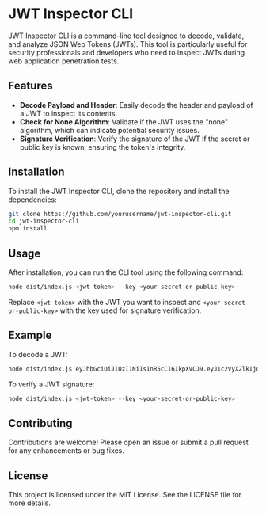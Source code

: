 # JWT Inspector CLI

JWT Inspector CLI is a command-line tool designed to decode, validate, and analyze JSON Web Tokens (JWTs). This tool is particularly useful for security professionals and developers who need to inspect JWTs during web application penetration tests.

## Features

- **Decode Payload and Header**: Easily decode the header and payload of a JWT to inspect its contents.
- **Check for None Algorithm**: Validate if the JWT uses the "none" algorithm, which can indicate potential security issues.
- **Signature Verification**: Verify the signature of the JWT if the secret or public key is known, ensuring the token's integrity.

## Installation

To install the JWT Inspector CLI, clone the repository and install the dependencies:

```bash
git clone https://github.com/yourusername/jwt-inspector-cli.git
cd jwt-inspector-cli
npm install
```

## Usage

After installation, you can run the CLI tool using the following command:

```bash
node dist/index.js <jwt-token> --key <your-secret-or-public-key>
```

Replace `<jwt-token>` with the JWT you want to inspect and `<your-secret-or-public-key>` with the key used for signature verification.

## Example

To decode a JWT:

```bash
node dist/index.js eyJhbGciOiJIUzI1NiIsInR5cCI6IkpXVCJ9.eyJ1c2VyX2lkIjoxMjM0NTY3ODkwIiwibmFtZSI6IkpvaG4gRG9lIiwiaWF0IjoxNTE2MjM5MDIyfQ.SflKxwRJSMeKKF2QT4fwpMeJf36POk6yJV_adQssw5c
```

To verify a JWT signature:

```bash
node dist/index.js <jwt-token> --key <your-secret-or-public-key>
```

## Contributing

Contributions are welcome! Please open an issue or submit a pull request for any enhancements or bug fixes.

## License

This project is licensed under the MIT License. See the LICENSE file for more details.